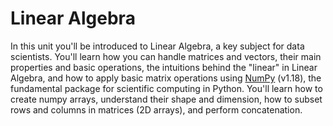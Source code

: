 # Linear Algebra

In this unit you'll be introduced to Linear Algebra, a key subject for data scientists. You'll learn how you can handle matrices and vectors, their main properties and basic operations, the intuitions
 behind the "linear" in Linear Algebra, and how to apply basic matrix operations using [NumPy](https://numpy.org/) (v1.18), the fundamental package for scientific computing in Python. You'll learn how to
 create numpy arrays, understand their shape and dimension, how to subset rows and columns in matrices (2D arrays), and perform concatenation.


